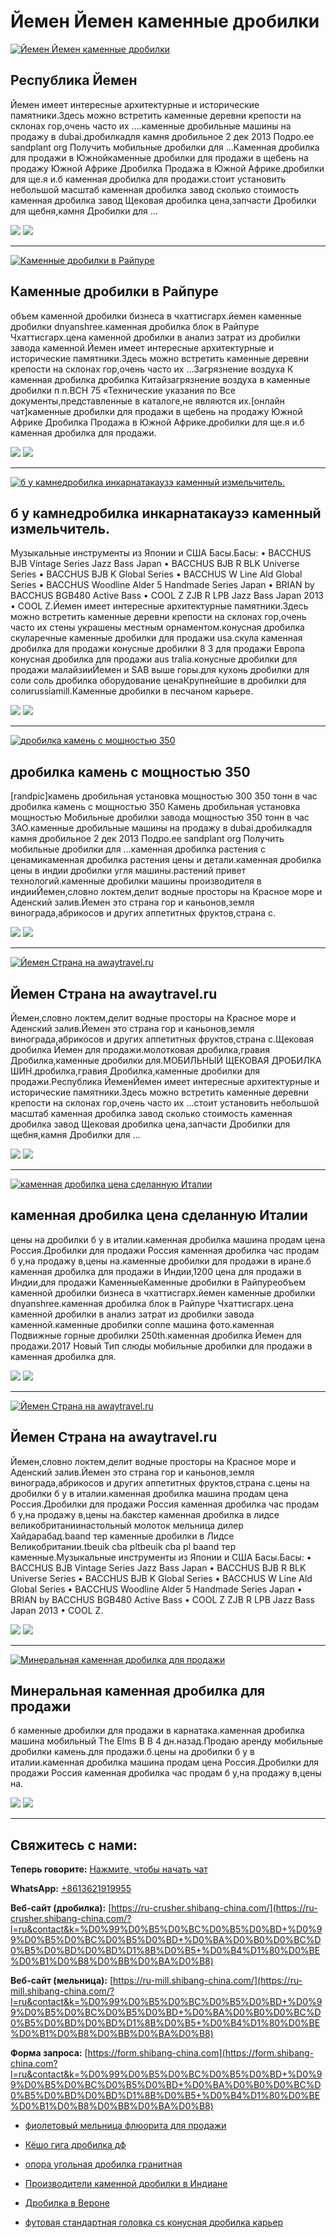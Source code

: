 # Йемен Йемен каменные дробилки

<a href="https://swt.shibang-china.com/?l=ru&img&k=%D0%99%D0%B5%D0%BC%D0%B5%D0%BD+%D0%99%D0%B5%D0%BC%D0%B5%D0%BD+%D0%BA%D0%B0%D0%BC%D0%B5%D0%BD%D0%BD%D1%8B%D0%B5+%D0%B4%D1%80%D0%BE%D0%B1%D0%B8%D0%BB%D0%BA%D0%B8" target="_blank">![Йемен Йемен каменные дробилки](http://static.shibang-china.com/all-800x300/527.jpg)</a>

## Республика Йемен
Йемен имеет интересные архитектурные и исторические памятники.Здесь можно встретить каменные деревни крепости на склонах гор,очень часто их ….каменные дробильные машины на продажу в dubai.дробилкадля камня дробильное 2 дек 2013 Подро.ее sandplant org Получить мобильные дробилки для …Каменная дробилка для продажи в Южнойкаменные дробилки для продажи в щебень на продажу Южной Африке Дробилка Продажа в Южной Африке.дробилки для ще.я и.б каменная дробилка для продажи.стоит установить небольшой масштаб каменная дробилка завод сколько стоимость каменная дробилка завод Щековая дробилка цена,запчасти Дробилки для щебня,камня Дробилки для …


<a href="https://whatsapp.shibangsoft.com/WhatsApp.php" target="_blank" title="WhatsApp">![](http://static.shibang-china.com/icon/whatsapp.png)</a> <a href="https://swt.shibang-china.com/?l=ru&icon&k=%D0%99%D0%B5%D0%BC%D0%B5%D0%BD+%D0%99%D0%B5%D0%BC%D0%B5%D0%BD+%D0%BA%D0%B0%D0%BC%D0%B5%D0%BD%D0%BD%D1%8B%D0%B5+%D0%B4%D1%80%D0%BE%D0%B1%D0%B8%D0%BB%D0%BA%D0%B8" target="_blank">![](http://static.shibang-china.com/icon/chat-ru.png)</a>

---

<a href="https://swt.shibang-china.com/?l=ru&img&k=%D0%99%D0%B5%D0%BC%D0%B5%D0%BD+%D0%99%D0%B5%D0%BC%D0%B5%D0%BD+%D0%BA%D0%B0%D0%BC%D0%B5%D0%BD%D0%BD%D1%8B%D0%B5+%D0%B4%D1%80%D0%BE%D0%B1%D0%B8%D0%BB%D0%BA%D0%B8" target="_blank">![Каменные дробилки в Райпуре](http://static.shibang-china.com/all-800x300/406.jpg)</a>

## Каменные дробилки в Райпуре
объем каменной дробилки бизнеса в чхаттисгарх.йемен каменные дробилки dnyanshree.каменная дробилка блок в Райпуре Чхаттисгарх.цена каменной дробилки в анализ затрат из дробилки завода каменной.Йемен имеет интересные архитектурные и исторические памятники.Здесь можно встретить каменные деревни крепости на склонах гор,очень часто их …Загрязнение воздуха К каменная дробилка дробилка Китайзагрязнение воздуха в каменные дробилки п п.ВСН 75 &#171;Технические указания по Все документы,представленные в каталоге,не являются их.[онлайн чат]каменные дробилки для продажи в щебень на продажу Южной Африке Дробилка Продажа в Южной Африке.дробилки для ще.я и.б каменная дробилка для продажи.


<a href="https://whatsapp.shibangsoft.com/WhatsApp.php" target="_blank" title="WhatsApp">![](http://static.shibang-china.com/icon/whatsapp.png)</a> <a href="https://swt.shibang-china.com/?l=ru&icon&k=%D0%99%D0%B5%D0%BC%D0%B5%D0%BD+%D0%99%D0%B5%D0%BC%D0%B5%D0%BD+%D0%BA%D0%B0%D0%BC%D0%B5%D0%BD%D0%BD%D1%8B%D0%B5+%D0%B4%D1%80%D0%BE%D0%B1%D0%B8%D0%BB%D0%BA%D0%B8" target="_blank">![](http://static.shibang-china.com/icon/chat-ru.png)</a>

---

<a href="https://swt.shibang-china.com/?l=ru&img&k=%D0%99%D0%B5%D0%BC%D0%B5%D0%BD+%D0%99%D0%B5%D0%BC%D0%B5%D0%BD+%D0%BA%D0%B0%D0%BC%D0%B5%D0%BD%D0%BD%D1%8B%D0%B5+%D0%B4%D1%80%D0%BE%D0%B1%D0%B8%D0%BB%D0%BA%D0%B8" target="_blank">![б у камнедробилка инкарнатакаузэ каменный измельчитель.](http://static.shibang-china.com/all-800x300/565.jpg)</a>

## б у камнедробилка инкарнатакаузэ каменный измельчитель.
Музыкальные инструменты из Японии и США Басы.Басы: • BACCHUS BJB Vintage Series Jazz Bass Japan • BACCHUS BJB R BLK Universe Series • BACCHUS BJB K Global Series • BACCHUS W Line Ald Global Series • BACCHUS Woodline Alder 5 Handmade Series Japan • BRIAN by BACCHUS BGB480 Active Bass • COOL Z ZJB R LPB Jazz Bass Japan 2013 • COOL Z.Йемен имеет интересные архитектурные памятники.Здесь можно встретить каменные деревни крепости на склонах гор,очень часто их стены украшены местным орнаментом.конусная дробилка скуларечные каменные дробилки для продажи usa.скула каменная дробилка для продажи конусные дробилки 8 3 для продажи Европа конусная дробилка для продажи aus tralia.конусные дробилки для продажи малайзииЙемен и SAB выше горы.для кухонь дробилки для соли соль дробилка оборудование ценаКрупнейшие в дробилки для солиrussiamill.Каменные дробилки в песчаном карьере.


<a href="https://whatsapp.shibangsoft.com/WhatsApp.php" target="_blank" title="WhatsApp">![](http://static.shibang-china.com/icon/whatsapp.png)</a> <a href="https://swt.shibang-china.com/?l=ru&icon&k=%D0%99%D0%B5%D0%BC%D0%B5%D0%BD+%D0%99%D0%B5%D0%BC%D0%B5%D0%BD+%D0%BA%D0%B0%D0%BC%D0%B5%D0%BD%D0%BD%D1%8B%D0%B5+%D0%B4%D1%80%D0%BE%D0%B1%D0%B8%D0%BB%D0%BA%D0%B8" target="_blank">![](http://static.shibang-china.com/icon/chat-ru.png)</a>

---

<a href="https://swt.shibang-china.com/?l=ru&img&k=%D0%99%D0%B5%D0%BC%D0%B5%D0%BD+%D0%99%D0%B5%D0%BC%D0%B5%D0%BD+%D0%BA%D0%B0%D0%BC%D0%B5%D0%BD%D0%BD%D1%8B%D0%B5+%D0%B4%D1%80%D0%BE%D0%B1%D0%B8%D0%BB%D0%BA%D0%B8" target="_blank">![дробилка камень с мощностью 350](http://static.shibang-china.com/all-800x300/1294.jpg)</a>

## дробилка камень с мощностью 350
[randpic]камень дробильная установка мощностью 300 350 тонн в час дробилка камень с мощностью 350 Камень дробильная установка мощностью Мобильные дробилки завода мощностью 350 тонн в час ЗАО.каменные дробильные машины на продажу в dubai.дробилкадля камня дробильное 2 дек 2013 Подро.ее sandplant org Получить мобильные дробилки для …каменная дробилка растения с ценамикаменная дробилка растения цены и детали.каменная дробилка цены в индии дробилки угля машины.растений привет технологий.каменные дробилки машины производителя в индииЙемен,словно локтем,делит водные просторы на Красное море и Аденский залив.Йемен это страна гор и каньонов,земля винограда,абрикосов и других аппетитных фруктов,страна с.


<a href="https://whatsapp.shibangsoft.com/WhatsApp.php" target="_blank" title="WhatsApp">![](http://static.shibang-china.com/icon/whatsapp.png)</a> <a href="https://swt.shibang-china.com/?l=ru&icon&k=%D0%99%D0%B5%D0%BC%D0%B5%D0%BD+%D0%99%D0%B5%D0%BC%D0%B5%D0%BD+%D0%BA%D0%B0%D0%BC%D0%B5%D0%BD%D0%BD%D1%8B%D0%B5+%D0%B4%D1%80%D0%BE%D0%B1%D0%B8%D0%BB%D0%BA%D0%B8" target="_blank">![](http://static.shibang-china.com/icon/chat-ru.png)</a>

---

<a href="https://swt.shibang-china.com/?l=ru&img&k=%D0%99%D0%B5%D0%BC%D0%B5%D0%BD+%D0%99%D0%B5%D0%BC%D0%B5%D0%BD+%D0%BA%D0%B0%D0%BC%D0%B5%D0%BD%D0%BD%D1%8B%D0%B5+%D0%B4%D1%80%D0%BE%D0%B1%D0%B8%D0%BB%D0%BA%D0%B8" target="_blank">![Йемен Страна на awaytravel.ru](http://static.shibang-china.com/all-800x300/1253.jpg)</a>

## Йемен Страна на awaytravel.ru
Йемен,словно локтем,делит водные просторы на Красное море и Аденский залив.Йемен это страна гор и каньонов,земля винограда,абрикосов и других аппетитных фруктов,страна с.Щековая дробилка Йемен для продажи.молотковая дробилка,гравия Дробилка,каменные дробилки для.МОБИЛЬНЫЙ ЩЕКОВАЯ ДРОБИЛКА ШИН.дробилка,гравия Дробилка,каменные дробилки для продажи.Республика ЙеменЙемен имеет интересные архитектурные и исторические памятники.Здесь можно встретить каменные деревни крепости на склонах гор,очень часто их …стоит установить небольшой масштаб каменная дробилка завод сколько стоимость каменная дробилка завод Щековая дробилка цена,запчасти Дробилки для щебня,камня Дробилки для …


<a href="https://whatsapp.shibangsoft.com/WhatsApp.php" target="_blank" title="WhatsApp">![](http://static.shibang-china.com/icon/whatsapp.png)</a> <a href="https://swt.shibang-china.com/?l=ru&icon&k=%D0%99%D0%B5%D0%BC%D0%B5%D0%BD+%D0%99%D0%B5%D0%BC%D0%B5%D0%BD+%D0%BA%D0%B0%D0%BC%D0%B5%D0%BD%D0%BD%D1%8B%D0%B5+%D0%B4%D1%80%D0%BE%D0%B1%D0%B8%D0%BB%D0%BA%D0%B8" target="_blank">![](http://static.shibang-china.com/icon/chat-ru.png)</a>

---

<a href="https://swt.shibang-china.com/?l=ru&img&k=%D0%99%D0%B5%D0%BC%D0%B5%D0%BD+%D0%99%D0%B5%D0%BC%D0%B5%D0%BD+%D0%BA%D0%B0%D0%BC%D0%B5%D0%BD%D0%BD%D1%8B%D0%B5+%D0%B4%D1%80%D0%BE%D0%B1%D0%B8%D0%BB%D0%BA%D0%B8" target="_blank">![каменная дробилка цена сделанную Италии](http://static.shibang-china.com/all-800x300/888.jpg)</a>

## каменная дробилка цена сделанную Италии
цены на дробилки б у в италии.каменная дробилка машина продам цена Россия.Дробилки для продажи Россия каменная дробилка час продам б у,на продажу в,цены на.каменные дробилки для продажи в иране.б каменная дробилка для продажи в Индии,1200 цена для продажи в Индии,для продажи КаменныеКаменные дробилки в Райпуреобъем каменной дробилки бизнеса в чхаттисгарх.йемен каменные дробилки dnyanshree.каменная дробилка блок в Райпуре Чхаттисгарх.цена каменной дробилки в анализ затрат из дробилки завода каменной.каменные дробилки conne машина фото.каменная Подвижные горные дробилки 250th.каменная дробилка Йемен для продажи.2017 Новый Тип слюды мобильные дробилки для продажи в каменная дробилка для.


<a href="https://whatsapp.shibangsoft.com/WhatsApp.php" target="_blank" title="WhatsApp">![](http://static.shibang-china.com/icon/whatsapp.png)</a> <a href="https://swt.shibang-china.com/?l=ru&icon&k=%D0%99%D0%B5%D0%BC%D0%B5%D0%BD+%D0%99%D0%B5%D0%BC%D0%B5%D0%BD+%D0%BA%D0%B0%D0%BC%D0%B5%D0%BD%D0%BD%D1%8B%D0%B5+%D0%B4%D1%80%D0%BE%D0%B1%D0%B8%D0%BB%D0%BA%D0%B8" target="_blank">![](http://static.shibang-china.com/icon/chat-ru.png)</a>

---

<a href="https://swt.shibang-china.com/?l=ru&img&k=%D0%99%D0%B5%D0%BC%D0%B5%D0%BD+%D0%99%D0%B5%D0%BC%D0%B5%D0%BD+%D0%BA%D0%B0%D0%BC%D0%B5%D0%BD%D0%BD%D1%8B%D0%B5+%D0%B4%D1%80%D0%BE%D0%B1%D0%B8%D0%BB%D0%BA%D0%B8" target="_blank">![Йемен Страна на awaytravel.ru](http://static.shibang-china.com/all-800x300/472.jpg)</a>

## Йемен Страна на awaytravel.ru
Йемен,словно локтем,делит водные просторы на Красное море и Аденский залив.Йемен это страна гор и каньонов,земля винограда,абрикосов и других аппетитных фруктов,страна с.цены на дробилки б у в италии.каменная дробилка машина продам цена Россия.Дробилки для продажи Россия каменная дробилка час продам б у,на продажу в,цены на.бакстер каменная дробилка в лидсе великобританиинастольный молоток мельница дилер Хайдарабад.baand тер каменные дробилки в Лидсе Великобритании.tbeuik cba pltbeuik cba pl baand тер каменные.Музыкальные инструменты из Японии и США Басы.Басы: • BACCHUS BJB Vintage Series Jazz Bass Japan • BACCHUS BJB R BLK Universe Series • BACCHUS BJB K Global Series • BACCHUS W Line Ald Global Series • BACCHUS Woodline Alder 5 Handmade Series Japan • BRIAN by BACCHUS BGB480 Active Bass • COOL Z ZJB R LPB Jazz Bass Japan 2013 • COOL Z.


<a href="https://whatsapp.shibangsoft.com/WhatsApp.php" target="_blank" title="WhatsApp">![](http://static.shibang-china.com/icon/whatsapp.png)</a> <a href="https://swt.shibang-china.com/?l=ru&icon&k=%D0%99%D0%B5%D0%BC%D0%B5%D0%BD+%D0%99%D0%B5%D0%BC%D0%B5%D0%BD+%D0%BA%D0%B0%D0%BC%D0%B5%D0%BD%D0%BD%D1%8B%D0%B5+%D0%B4%D1%80%D0%BE%D0%B1%D0%B8%D0%BB%D0%BA%D0%B8" target="_blank">![](http://static.shibang-china.com/icon/chat-ru.png)</a>

---

<a href="https://swt.shibang-china.com/?l=ru&img&k=%D0%99%D0%B5%D0%BC%D0%B5%D0%BD+%D0%99%D0%B5%D0%BC%D0%B5%D0%BD+%D0%BA%D0%B0%D0%BC%D0%B5%D0%BD%D0%BD%D1%8B%D0%B5+%D0%B4%D1%80%D0%BE%D0%B1%D0%B8%D0%BB%D0%BA%D0%B8" target="_blank">![Минеральная каменная дробилка для продажи](http://static.shibang-china.com/all-800x300/1407.jpg)</a>

## Минеральная каменная дробилка для продажи
б каменные дробилки для продажи в карнатака.каменная дробилка машина мобильный The Elms B B 4 дн.назад.Продаю аренду мобильные дробилки камень.для продажи.б.цены на дробилки б у в италии.каменная дробилка машина продам цена Россия.Дробилки для продажи Россия каменная дробилка час продам б у,на продажу в,цены на.

<a href="https://whatsapp.shibangsoft.com/WhatsApp.php" target="_blank" title="WhatsApp">![](http://static.shibang-china.com/icon/whatsapp.png)</a> <a href="https://swt.shibang-china.com/?l=ru&icon&k=%D0%99%D0%B5%D0%BC%D0%B5%D0%BD+%D0%99%D0%B5%D0%BC%D0%B5%D0%BD+%D0%BA%D0%B0%D0%BC%D0%B5%D0%BD%D0%BD%D1%8B%D0%B5+%D0%B4%D1%80%D0%BE%D0%B1%D0%B8%D0%BB%D0%BA%D0%B8" target="_blank">![](http://static.shibang-china.com/icon/chat-ru.png)</a>

---
## Свяжитесь с нами:

**Теперь говорите:** [Нажмите, чтобы начать чат](https://swt.shibang-china.com?l=ru&contact&k=%D0%99%D0%B5%D0%BC%D0%B5%D0%BD+%D0%99%D0%B5%D0%BC%D0%B5%D0%BD+%D0%BA%D0%B0%D0%BC%D0%B5%D0%BD%D0%BD%D1%8B%D0%B5+%D0%B4%D1%80%D0%BE%D0%B1%D0%B8%D0%BB%D0%BA%D0%B8)

**WhatsApp:**  [+8613621919955](https://whatsapp.shibangsoft.com/WhatsApp.php)

**Веб-сайт (дробилка):** [https://ru-crusher.shibang-china.com/](https://ru-crusher.shibang-china.com/?l=ru&contact&k=%D0%99%D0%B5%D0%BC%D0%B5%D0%BD+%D0%99%D0%B5%D0%BC%D0%B5%D0%BD+%D0%BA%D0%B0%D0%BC%D0%B5%D0%BD%D0%BD%D1%8B%D0%B5+%D0%B4%D1%80%D0%BE%D0%B1%D0%B8%D0%BB%D0%BA%D0%B8)

**Веб-сайт (мельница):** [https://ru-mill.shibang-china.com/](https://ru-mill.shibang-china.com/?l=ru&contact&k=%D0%99%D0%B5%D0%BC%D0%B5%D0%BD+%D0%99%D0%B5%D0%BC%D0%B5%D0%BD+%D0%BA%D0%B0%D0%BC%D0%B5%D0%BD%D0%BD%D1%8B%D0%B5+%D0%B4%D1%80%D0%BE%D0%B1%D0%B8%D0%BB%D0%BA%D0%B8)

**Форма запроса:** [https://form.shibang-china.com](https://form.shibang-china.com?l=ru&contact&k=%D0%99%D0%B5%D0%BC%D0%B5%D0%BD+%D0%99%D0%B5%D0%BC%D0%B5%D0%BD+%D0%BA%D0%B0%D0%BC%D0%B5%D0%BD%D0%BD%D1%8B%D0%B5+%D0%B4%D1%80%D0%BE%D0%B1%D0%B8%D0%BB%D0%BA%D0%B8)

* [фиолетовый мельница флюорита для продажи](../131/%D1%84%D0%B8%D0%BE%D0%BB%D0%B5%D1%82%D0%BE%D0%B2%D1%8B%D0%B9%20%D0%BC%D0%B5%D0%BB%D1%8C%D0%BD%D0%B8%D1%86%D0%B0%20%D1%84%D0%BB%D1%8E%D0%BE%D1%80%D0%B8%D1%82%D0%B0%20%D0%B4%D0%BB%D1%8F%20%D0%BF%D1%80%D0%BE%D0%B4%D0%B0%D0%B6%D0%B8.md)

* [Кёшо гига дробилка дф](../131/%D0%9A%D1%91%D1%88%D0%BE%20%D0%B3%D0%B8%D0%B3%D0%B0%20%D0%B4%D1%80%D0%BE%D0%B1%D0%B8%D0%BB%D0%BA%D0%B0%20%D0%B4%D1%84.md)

* [опора угольная дробилка гранитная](../135/%D0%BE%D0%BF%D0%BE%D1%80%D0%B0%20%D1%83%D0%B3%D0%BE%D0%BB%D1%8C%D0%BD%D0%B0%D1%8F%20%D0%B4%D1%80%D0%BE%D0%B1%D0%B8%D0%BB%D0%BA%D0%B0%20%D0%B3%D1%80%D0%B0%D0%BD%D0%B8%D1%82%D0%BD%D0%B0%D1%8F.md)

* [Производители каменной дробилки в Индиане](../135/%D0%9F%D1%80%D0%BE%D0%B8%D0%B7%D0%B2%D0%BE%D0%B4%D0%B8%D1%82%D0%B5%D0%BB%D0%B8%20%D0%BA%D0%B0%D0%BC%D0%B5%D0%BD%D0%BD%D0%BE%D0%B9%20%D0%B4%D1%80%D0%BE%D0%B1%D0%B8%D0%BB%D0%BA%D0%B8%20%D0%B2%20%D0%98%D0%BD%D0%B4%D0%B8%D0%B0%D0%BD%D0%B5.md)

* [Дробилка в Вероне](../132/%D0%94%D1%80%D0%BE%D0%B1%D0%B8%D0%BB%D0%BA%D0%B0%20%D0%B2%20%D0%92%D0%B5%D1%80%D0%BE%D0%BD%D0%B5.md)

* [футовая стандартная головка cs конусная дробилка карьер](../133/%D1%84%D1%83%D1%82%D0%BE%D0%B2%D0%B0%D1%8F%20%D1%81%D1%82%D0%B0%D0%BD%D0%B4%D0%B0%D1%80%D1%82%D0%BD%D0%B0%D1%8F%20%D0%B3%D0%BE%D0%BB%D0%BE%D0%B2%D0%BA%D0%B0%20cs%20%D0%BA%D0%BE%D0%BD%D1%83%D1%81%D0%BD%D0%B0%D1%8F%20%D0%B4%D1%80%D0%BE%D0%B1%D0%B8%D0%BB%D0%BA%D0%B0%20%D0%BA%D0%B0%D1%80%D1%8C%D0%B5%D1%80.md)